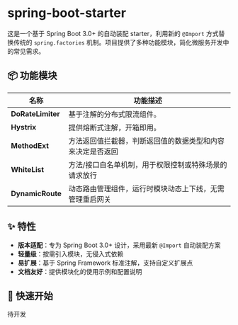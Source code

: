 # spring-boot-starter

这是一个基于 Spring Boot 3.0+ 的自动装配 starter，利用新的 `@Import` 方式替换传统的 `spring.factories` 机制。项目提供了多种功能模块，简化微服务开发中的常见需求。

## 📦 功能模块

| 名称                | 功能描述                                                     |
|---------------------|--------------------------------------------------------------|
| **DoRateLimiter**     | 基于注解的分布式限流组件。      |
| **Hystrix**           | 提供熔断式注解，开箱即用。        |
| **MethodExt**         | 方法返回值拦截器，判断返回值的数据类型和内容来决定是否返回    |
| **WhiteList**         | 方法/接口白名单机制，用于权限控制或特殊场景的请求放行         |
| **DynamicRoute**      | 动态路由管理组件，运行时模块动态上下线，无需管理重启网关   |

## ✨ 特性

- **版本适配**：专为 Spring Boot 3.0+ 设计，采用最新 `@Import` 自动装配方案
- **轻量级**：按需引入模块，无侵入式依赖
- **易扩展**：基于 Spring Framework 标准注解，支持自定义扩展点
- **文档友好**：提供模块化的使用示例和配置说明

## 🚀 快速开始

待开发
